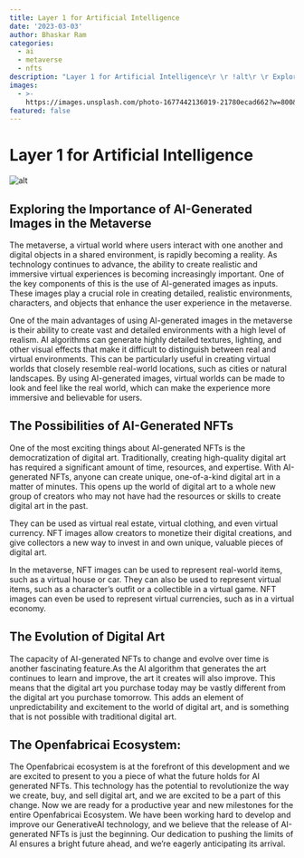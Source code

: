 ```yaml
---
title: Layer 1 for Artificial Intelligence
date: '2023-03-03'
author: Bhaskar Ram
categories:
  - ai
  - metaverse
  - nfts
description: "Layer 1 for Artificial Intelligence\r \r !alt\r \r Exploring the Importance of AI-Generated Images in the Metaverse\r The metaverse, a virtual world where ..."
images:
  - >-
    https://images.unsplash.com/photo-1677442136019-21780ecad662?w=800&h=450&fit=crop
featured: false
---
```


# Layer 1 for Artificial Intelligence

![alt](https://openfabric.ai/media/2023/01/AI_NFts.png)

## Exploring the Importance of AI-Generated Images in the Metaverse
The metaverse, a virtual world where users interact with one another and digital objects in a shared environment, is rapidly becoming a reality. As technology continues to advance, the ability to create realistic and immersive virtual experiences is becoming increasingly important. One of the key components of this is the use of AI-generated images as inputs. These images play a crucial role in creating detailed, realistic environments, characters, and objects that enhance the user experience in the metaverse.

One of the main advantages of using AI-generated images in the metaverse is their ability to create vast and detailed environments with a high level of realism. AI algorithms can generate highly detailed textures, lighting, and other visual effects that make it difficult to distinguish between real and virtual environments. This can be particularly useful in creating virtual worlds that closely resemble real-world locations, such as cities or natural landscapes. By using AI-generated images, virtual worlds can be made to look and feel like the real world, which can make the experience more immersive and believable for users.

## The Possibilities of AI-Generated NFTs
One of the most exciting things about AI-generated NFTs is the democratization of digital art. Traditionally, creating high-quality digital art has required a significant amount of time, resources, and expertise. With AI-generated NFTs, anyone can create unique, one-of-a-kind digital art in a matter of minutes. This opens up the world of digital art to a whole new group of creators who may not have had the resources or skills to create digital art in the past.

They can be used as virtual real estate, virtual clothing, and even virtual currency. NFT images allow creators to monetize their digital creations, and give collectors a new way to invest in and own unique, valuable pieces of digital art.

In the metaverse, NFT images can be used to represent real-world items, such as a virtual house or car. They can also be used to represent virtual items, such as a character’s outfit or a collectible in a virtual game. NFT images can even be used to represent virtual currencies, such as in a virtual economy.

## The Evolution of Digital Art
The capacity of AI-generated NFTs to change and evolve over time is another fascinating feature.As the AI algorithm that generates the art continues to learn and improve, the art it creates will also improve. This means that the digital art you purchase today may be vastly different from the digital art you purchase tomorrow. This adds an element of unpredictability and excitement to the world of digital art, and is something that is not possible with traditional digital art.

## The Openfabricai Ecosystem:
The Openfabricai ecosystem is at the forefront of this development and we are excited to present to you a piece of what the future holds for AI generated NFTs. This technology has the potential to revolutionize the way we create, buy, and sell digital art, and we are excited to be a part of this change. Now we are ready for a productive year and new milestones for the entire Openfabricai Ecosystem. We have been working hard to develop and improve our GenerativeAI technology, and we believe that the release of AI-generated NFTs is just the beginning. Our dedication to pushing the limits of AI ensures a bright future ahead, and we’re eagerly anticipating its arrival.
